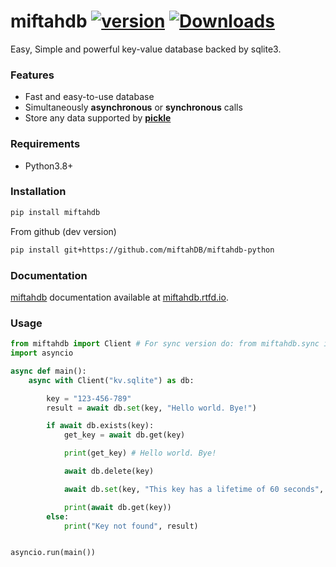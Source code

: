 # miftahdb [![version](https://img.shields.io/pypi/v/miftahdb?style=flat&logo=pypi)](https://pypi.org/project/miftahdb) [![Downloads](https://static.pepy.tech/personalized-badge/miftahdb?period=month&units=none&left_color=grey&right_color=brightgreen&left_text=Downloads)](https://pepy.tech/project/miftahdb)

Easy, Simple and powerful key-value database backed by sqlite3.

### Features

- Fast and easy-to-use database
- Simultaneously **asynchronous** or **synchronous** calls
- Store any data supported by [**pickle**](https://docs.python.org/3/library/pickle.html)

### Requirements

- Python3.8+

### Installation

```bash
pip install miftahdb
```

From github (dev version)

```bash
pip install git+https://github.com/miftahDB/miftahdb-python
```

### Documentation

[miftahdb](https://github.com/miftahDB/miftahdb-python) documentation available at [miftahdb.rtfd.io](https://miftahdb.rtfd.io/).

### Usage

```python
from miftahdb import Client # For sync version do: from miftahdb.sync import Client
import asyncio

async def main():
    async with Client("kv.sqlite") as db:

        key = "123-456-789"
        result = await db.set(key, "Hello world. Bye!")

        if await db.exists(key):
            get_key = await db.get(key)

            print(get_key) # Hello world. Bye!

            await db.delete(key)

            await db.set(key, "This key has a lifetime of 60 seconds", 60)

            print(await db.get(key))
        else:
            print("Key not found", result)


asyncio.run(main())
```
